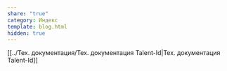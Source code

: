 ```yaml
---
share: "true"
category: Индекс
template: blog.html
hidden: true
---
```


[[../Тех. документация/Тех.  документация Talent-Id|Тех.  документация Talent-Id]]

